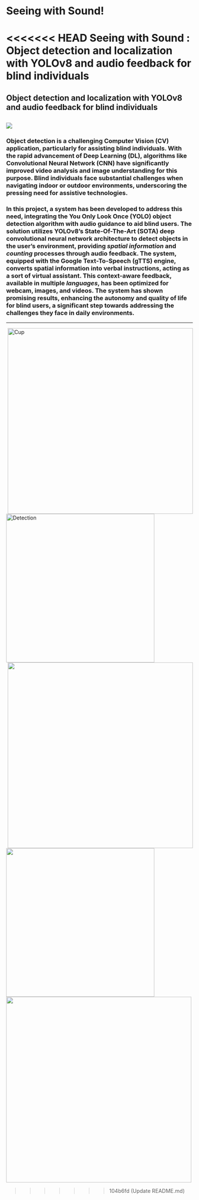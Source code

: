 # Seeing with Sound!
<<<<<<< HEAD
Seeing with Sound : Object detection and localization with YOLOv8  and audio feedback for blind individuals
=======
## Object detection and localization with YOLOv8  and audio feedback for blind individuals
<a href='https://scholar.google.com/citations?user=ppLQZf0AAAAJ&hl=it&authuser=3'><img src='https://img.shields.io/badge/Paper-Page-green'></a>
---
### Object detection is a challenging Computer Vision (CV) application, particularly for assisting blind individuals. With the rapid advancement of Deep Learning (DL), algorithms like Convolutional Neural Network (CNN) have significantly improved video analysis and image understanding for this purpose. Blind individuals face substantial challenges when navigating indoor or outdoor environments, underscoring the pressing need for assistive technologies.
### In this project, a system has been developed to address this need, integrating the You Only Look Once (YOLO) object detection algorithm with audio guidance to aid blind users. The solution utilizes YOLOv8’s State-Of-The-Art (SOTA) deep convolutional neural network architecture to detect objects in the user’s environment, providing _spatial information_ and _counting_ processes through audio feedback. The system, equipped with the Google Text-To-Speech (gTTS) engine, converts spatial information into verbal instructions, acting as a sort of virtual assistant. This context-aware feedback, available in multiple *languages*, has been optimized for webcam, images, and videos. The system has shown promising results, enhancing the autonomy and quality of life for blind users, a significant step towards addressing the challenges they face in daily environments.
 ---


<img src="https://github.com/user-attachments/assets/4373f5da-bdf8-469e-a76d-db2447aebe69" width='500' alt="Cup" align='right'>
‎‎<img src='https://github.com/user-attachments/assets/a6556555-cfe3-46b1-aaad-4d2bb5e94a23' width ='400' alt="Detection">
<img src='https://github.com/user-attachments/assets/7b980ee2-149b-4b67-89ee-7b6856dc6fcb' width = '500' align= "right">
<img src='https://github.com/user-attachments/assets/23bf9841-fc0b-4019-8794-28e1e03aad30' width = '400' align="left">
<img src='https://github.com/user-attachments/assets/36fe38e8-77ba-47b0-ad8e-efbbb355a838' width = '500'>

>>>>>>> 104b6fd (Update README.md)
